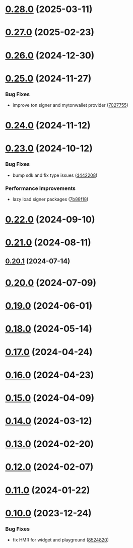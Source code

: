# [0.28.0](https://github.com/rango-exchange/rango-client/compare/provider-mytonwallet@0.27.0...provider-mytonwallet@0.28.0) (2025-03-11)



# [0.27.0](https://github.com/rango-exchange/rango-client/compare/provider-mytonwallet@0.26.0...provider-mytonwallet@0.27.0) (2025-02-23)



# [0.26.0](https://github.com/rango-exchange/rango-client/compare/provider-mytonwallet@0.25.0...provider-mytonwallet@0.26.0) (2024-12-30)



# [0.25.0](https://github.com/rango-exchange/rango-client/compare/provider-mytonwallet@0.24.0...provider-mytonwallet@0.25.0) (2024-11-27)


### Bug Fixes

* improve ton signer and mytonwallet provider ([7027755](https://github.com/rango-exchange/rango-client/commit/7027755740426359f42b088b842dfd01590df5c3))



# [0.24.0](https://github.com/rango-exchange/rango-client/compare/provider-mytonwallet@0.23.0...provider-mytonwallet@0.24.0) (2024-11-12)



# [0.23.0](https://github.com/rango-exchange/rango-client/compare/provider-mytonwallet@0.22.0...provider-mytonwallet@0.23.0) (2024-10-12)


### Bug Fixes

* bump sdk and fix type issues ([d442208](https://github.com/rango-exchange/rango-client/commit/d4422083bf5dd27d5f509ce1db7f9560d05428c8))


### Performance Improvements

* lazy load signer packages ([7b88f18](https://github.com/rango-exchange/rango-client/commit/7b88f1834f7b29b4b81ab6c81a07bb88e8ccf55c))



# [0.22.0](https://github.com/rango-exchange/rango-client/compare/provider-mytonwallet@0.21.0...provider-mytonwallet@0.22.0) (2024-09-10)



# [0.21.0](https://github.com/rango-exchange/rango-client/compare/provider-mytonwallet@0.20.1...provider-mytonwallet@0.21.0) (2024-08-11)



## [0.20.1](https://github.com/rango-exchange/rango-client/compare/provider-mytonwallet@0.20.0...provider-mytonwallet@0.20.1) (2024-07-14)



# [0.20.0](https://github.com/rango-exchange/rango-client/compare/provider-mytonwallet@0.18.0...provider-mytonwallet@0.20.0) (2024-07-09)



# [0.19.0](https://github.com/rango-exchange/rango-client/compare/provider-mytonwallet@0.18.0...provider-mytonwallet@0.19.0) (2024-06-01)



# [0.18.0](https://github.com/rango-exchange/rango-client/compare/provider-mytonwallet@0.17.0...provider-mytonwallet@0.18.0) (2024-05-14)



# [0.17.0](https://github.com/rango-exchange/rango-client/compare/provider-mytonwallet@0.16.0...provider-mytonwallet@0.17.0) (2024-04-24)



# [0.16.0](https://github.com/rango-exchange/rango-client/compare/provider-mytonwallet@0.15.0...provider-mytonwallet@0.16.0) (2024-04-23)



# [0.15.0](https://github.com/rango-exchange/rango-client/compare/provider-mytonwallet@0.14.0...provider-mytonwallet@0.15.0) (2024-04-09)



# [0.14.0](https://github.com/rango-exchange/rango-client/compare/provider-mytonwallet@0.13.0...provider-mytonwallet@0.14.0) (2024-03-12)



# [0.13.0](https://github.com/rango-exchange/rango-client/compare/provider-mytonwallet@0.12.0...provider-mytonwallet@0.13.0) (2024-02-20)



# [0.12.0](https://github.com/rango-exchange/rango-client/compare/provider-mytonwallet@0.11.0...provider-mytonwallet@0.12.0) (2024-02-07)



# [0.11.0](https://github.com/rango-exchange/rango-client/compare/provider-mytonwallet@0.10.0...provider-mytonwallet@0.11.0) (2024-01-22)



# [0.10.0](https://github.com/rango-exchange/rango-client/compare/provider-mytonwallet@0.9.0...provider-mytonwallet@0.10.0) (2023-12-24)


### Bug Fixes

* fix HMR for widget and playground ([8524820](https://github.com/rango-exchange/rango-client/commit/8524820f10cf0b8921f3db0c4f620ff98daa4103))



